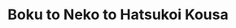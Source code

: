 --- 
title: "Boku to Neko to Hatsukoi Kousa"
publishdate: "2019-7-25T16:48:46+02:00"
src: "https://365manga.net/manga/boku-to-neko-to-hatsukoi-kousa"
image: "https://data.365manga.net/images/thumbnails/6854-boku-to-neko-to-hatsukoi-kousa.jpg"
description: "From September Scanlations: Kirishima “Maa-chan” Masao and Kurokawa “Tai-chan” Taisuke have been friends since they were little—both looking out for each other, but when Maa-chan catches his friend being assaulted by a teacher, he can’t help but blame himself for always thinking and never acting on his desire to protect his friend."
---